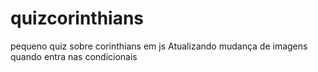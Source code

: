 # quizcorinthians
pequeno quiz sobre corinthians em js
Atualizando mudança de imagens quando entra nas condicionais
